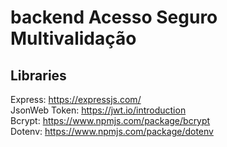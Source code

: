 # backend Acesso Seguro Multivalidação
## Libraries <br>
Express: https://expressjs.com/ <br>
JsonWeb Token: https://jwt.io/introduction <br>
Bcrypt: https://www.npmjs.com/package/bcrypt <br>
Dotenv: https://www.npmjs.com/package/dotenv <br>
